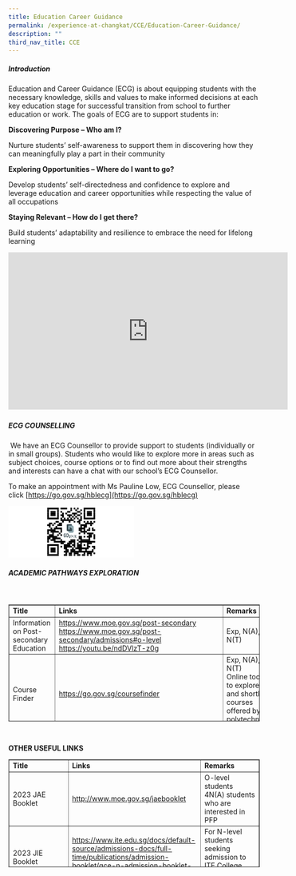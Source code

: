 ```yaml
---
title: Education Career Guidance
permalink: /experience-at-changkat/CCE/Education-Career-Guidance/
description: ""
third_nav_title: CCE
---
```

##### Introduction

  

Education and Career Guidance (ECG) is about equipping students with the necessary knowledge, skills and values to make informed decisions at each key education stage for successful transition from school to further education or work. The goals of ECG are to support students in:

**Discovering Purpose – Who am I?**

Nurture students’ self-awareness to support them in discovering how they can meaningfully play a part in their community

**Exploring Opportunities – Where do I want to go?**

Develop students’ self-directedness and confidence to explore and leverage education and career opportunities while respecting the value of all occupations

**Staying Relevant – How do I get there?**

Build students’ adaptability and resilience to embrace the need for lifelong learning

<iframe width="560" height="315" src="https://www.youtube.com/embed/12ass4FSCcg" title="YouTube video player" frameborder="0" allow="accelerometer; autoplay; clipboard-write; encrypted-media; gyroscope; picture-in-picture" allowfullscreen></iframe>

##### ECG COUNSELLING

  
 We have an ECG Counsellor to provide support to students (individually or in small groups). Students who would like to explore more in areas such as subject choices, course options or to find out more about their strengths and interests can have a chat with our school’s ECG Counsellor.  
  
To make an appointment with Ms Pauline Low, ECG Counsellor, please click [https://go.gov.sg/hblecg](https://go.gov.sg/hblecg)

<img src="/images/QR.png" 
     style="width:50%">
		 
##### ACADEMIC PATHWAYS EXPLORATION

<p>&nbsp;</p>
<table style="border-collapse: collapse; width: 100%; height: 234px;" border="1">
<tbody>
<tr style="height: 18px;">
<td style="width: 27.0742%; height: 18px;"><strong>Title</strong></td>
<td style="width: 47.1616%; height: 18px;"><strong>Links</strong></td>
<td style="width: 25.7641%; height: 18px;"><strong>Remarks</strong></td>
</tr>
<tr style="height: 18px;">
<td style="width: 27.0742%; height: 18px;">Information on Post-secondary Education</td>
<td style="width: 47.1616%; height: 18px;"><a href="https://www.moe.gov.sg/post-secondary">https://www.moe.gov.sg/post-secondary</a> <br /><a href="https://www.moe.gov.sg/post-secondary/admissions#o-level">https://www.moe.gov.sg/post-secondary/admissions#o-level</a> <br /><a href="https://youtu.be/ndDVlzT-z0g">https://youtu.be/ndDVlzT-z0g</a></td>
<td style="width: 25.7641%; height: 18px;">Exp, N(A), N(T)</td>
</tr>
<tr style="height: 18px;">
<td style="width: 27.0742%; height: 18px;">Course Finder</td>
<td style="width: 47.1616%; height: 18px;"><a href="https://go.gov.sg/coursefinder">https://go.gov.sg/coursefinder</a></td>
<td style="width: 25.7641%; height: 18px;">Exp, N(A), N(T) <br />Online tool to explore and shortlist courses offered by polytechnics and ITE</td>
</tr>
<tr style="height: 18px;">
<td style="width: 27.0742%; height: 18px;">Courses available at the ITE</td>
<td style="width: 47.1616%; height: 18px;"><a href="https://www.ite.edu.sg/admissions/full-time-courses">https://www.ite.edu.sg/admissions/full-time-courses</a></td>
<td style="width: 25.7641%; height: 18px;">Exp, N(A), N(T)</td>
</tr>
<tr style="height: 18px;">
<td style="width: 27.0742%; height: 18px;">Poly Foundation Programme (PFP)</td>
<td style="width: 47.1616%; height: 18px;"><a href="https://go.gov.sg/pfp">https://go.gov.sg/pfp</a></td>
<td style="width: 25.7641%; height: 18px;">N(A)</td>
</tr>
<tr style="height: 18px;">
<td style="width: 27.0742%; height: 18px;">Joint Polytechnic Admissions Exercise (JPAE)</td>
<td style="width: 47.1616%; height: 18px;"><a href="https://jpae.polytechnic.edu.sg/app">https://jpae.polytechnic.edu.sg/app</a></td>
<td style="width: 25.7641%; height: 18px;">Progression from ITE to Poly</td>
</tr>
<tr style="height: 18px;">
<td style="width: 27.0742%; height: 18px;">Direct-entry-scheme to Polytechnic Programme (DPP)</td>
<td style="width: 47.1616%; height: 18px;"><a href="https://go.gov.sg/dpp">https://go.gov.sg/dpp</a></td>
<td style="width: 25.7641%; height: 18px;">N(A)</td>
</tr>
<tr style="height: 18px;">
<td style="width: 27.0742%; height: 18px;">ITE Early Admission Exercise (ITE EAE)</td>
<td style="width: 47.1616%; height: 18px;"><a href="https://go.gov.sg/applyeae">https://go.gov.sg/applyeae</a></td>
<td style="width: 25.7641%; height: 18px;">Exp, N(A), N(T)</td>
</tr>
<tr style="height: 18px;">
<td style="width: 27.0742%; height: 18px;">Poly Early Admission Exercise (Poly EAE)</td>
<td style="width: 47.1616%; height: 18px;"><a href="https://go.gov.sg/polyeae">https://go.gov.sg/polyeae</a></td>
<td style="width: 25.7641%; height: 18px;">Exp &amp; 5N(A)</td>
</tr>
<tr style="height: 18px;">
<td style="width: 27.0742%; height: 18px;">Direct School Admission &ndash; Junior Colleges (DSA-JC)</td>
<td style="width: 47.1616%; height: 18px;"><a href="https://go.gov.sg/applyjcdsa">https://go.gov.sg/applyjcdsa</a></td>
<td style="width: 25.7641%; height: 18px;">N(A)</td>
</tr>
<tr style="height: 18px;">
<td style="width: 27.0742%; height: 18px;">Nanyang Academic of Fine Arts (NAFA) Foundation Programme</td>
<td style="width: 47.1616%; height: 18px;"><a href="https://go.gov.sg/applynafafp">https://go.gov.sg/applynafafp</a></td>
<td style="width: 25.7641%; height: 18px;">N(A)</td>
</tr>
<tr style="height: 18px;">
<td style="width: 27.0742%; height: 18px;">Nanyang Academic of Fine Arts (NAFA) Diploma</td>
<td style="width: 47.1616%; height: 18px;"><a href="https://www.nafa.edu.sg/courses/diploma">https://www.nafa.edu.sg/courses/diploma</a></td>
<td style="width: 25.7641%; height: 18px;">Exp &amp; 5N(A)</td>
</tr>
<tr style="height: 18px;">
<td style="width: 27.0742%; height: 18px;">La Salle College of the Arts (Diploma)</td>
<td style="width: 47.1616%; height: 18px;"><a href="https://www.lasalle.edu.sg/admissions/diploma-admissions">https://www.lasalle.edu.sg/admissions/diploma-admissions</a></td>
<td style="width: 25.7641%; height: 18px;">Exp &amp; 5N(A)</td>
</tr>
</tbody>
</table>
<p>&nbsp;</p>
<p><strong>OTHER USEFUL LINKS</strong></p>
<table style="border-collapse: collapse; width: 100%; height: 216px;" border="1">
<tbody>
<tr style="height: 18px;">
<td style="width: 27.0742%; height: 18px;"><strong>Title</strong></td>
<td style="width: 47.1616%; height: 18px;"><strong>Links</strong></td>
<td style="width: 25.7641%; height: 18px;"><strong>Remarks</strong></td>
</tr>
<tr style="height: 18px;">
<td style="width: 27.0742%; height: 18px;">2023 JAE Booklet</td>
<td style="width: 47.1616%; height: 18px;"><a href="http://www.moe.gov.sg/jaebooklet">http://www.moe.gov.sg/jaebooklet</a></td>
<td style="width: 25.7641%; height: 18px;">O-level students <br />4N(A) students who are interested in PFP</td>
</tr>
<tr style="height: 18px;">
<td style="width: 27.0742%; height: 18px;">2023 JIE Booklet</td>
<td style="width: 47.1616%; height: 18px;"><a href="https://www.ite.edu.sg/docs/default-source/admissions-docs/full-time/publications/admission-booklet/gce-n-admission-booklet-2023.pdf%20">https://www.ite.edu.sg/docs/default-source/admissions-docs/full-time/publications/admission-booklet/gce-n-admission-booklet-2023.pdf </a></td>
<td style="width: 25.7641%; height: 18px;">For N-level students seeking admission to ITE College (NITEC, DPP etc.)</td>
</tr>
<tr style="height: 18px;">
<td style="width: 27.0742%; height: 18px;">My-Skills-Future Portal (Secondary)</td>
<td style="width: 47.1616%; height: 18px;"><a href="https://go.gov.sg/mysfsec">https://go.gov.sg/mysfsec</a> <br /><a href="https://go.gov.sg/industrylandscape-sec">https://go.gov.sg/industrylandscape-sec</a> <br /><a href="https://go.gov.sg/ecgportalvideos">https://go.gov.sg/ecgportalvideos</a></td>
<td style="width: 25.7641%; height: 18px;">ECG Portal to explore the world of work and plan education pathways</td>
</tr>
<tr style="height: 18px;">
<td style="width: 27.0742%; height: 18px;">Calendar of Events</td>
<td style="width: 47.1616%; height: 18px;"><a href="https://www.myskillsfuture.gov.sg/content/student/en/secondary/education-guide/events.html">Calendar of Events</a></td>
<td style="width: 25.7641%; height: 18px;">Stay up-to-date with upcoming Education and Career Guidance Events</td>
</tr>
<tr style="height: 18px;">
<td style="width: 27.0742%; height: 18px;">On My Way</td>
<td style="width: 47.1616%; height: 18px;"><a href="https://www.nyc.gov.sg/omw/home">https://www.nyc.gov.sg/omw/home </a></td>
<td style="width: 25.7641%; height: 18px;">On My Way (OMW) - learn about the different jobs and industries, connect with industry professionals and get a taster into various job roles of your interest</td>
</tr>
<tr style="height: 18px;">
<td style="width: 27.0742%; height: 18px;">Parent Guide</td>
<td style="width: 47.1616%; height: 18px;"><a href="https://www.moe.gov.sg/parentkit">https://www.moe.gov.sg/parentkit</a> <br /><a href="https://go.gov.sg/parent-guide">https://go.gov.sg/parent-guide</a></td>
<td style="width: 25.7641%; height: 18px;">An ECG toolkit for parents</td>
</tr>
<tr style="height: 18px;">
<td style="width: 27.0742%; height: 18px;">The Next Step Forward</td>
<td style="width: 47.1616%; height: 18px;"><a href="https://www.go.gov.sg/next-step-forward">https://www.go.gov.sg/next-step-forward </a></td>
<td style="width: 25.7641%; height: 18px;">An e-book that illustrates how 54 individuals go through diverse education and career pathways</td>
</tr>
<tr style="height: 18px;">
<td style="width: 27.0742%; height: 18px;">Scholarships</td>
<td style="width: 47.1616%; height: 18px;"><a href="https://go.gov.sg/admissions-scholarships">https://go.gov.sg/admissions-scholarships </a></td>
<td style="width: 25.7641%; height: 18px;">Learn about the different merit-based awards and scholarships</td>
</tr>
<tr style="height: 18px;">
<td style="width: 27.0742%; height: 18px;">ECG Centre at MOE</td>
<td style="width: 47.1616%; height: 18px;">
<p>Email: <a href="mailto:MOE_ECG@moe.gov.sg">MOE_ECG@moe.gov.sg</a><br />E-appointment system: <a href="https://go.gov.sg/moe-ecg-centre">https://go.gov.sg/moe-ecg-centre</a></p>
<p><a href="https://go.gov.sg/whats-next">https://go.gov.sg/whats-next </a></p>
</td>
<td style="width: 25.7641%; height: 18px;">The ECG Centre (51 Grange Road) provides ECG counselling services for students during periods such as the release of their GCE N-Level, O-Level and A-Level examination results.</td>
</tr>
<tr style="height: 18px;">
<td style="width: 27.0742%; height: 18px;">Private Education Institution</td>
<td style="width: 47.1616%; height: 18px;"><a href="https://go.gov.sg/pei">https://go.gov.sg/pei </a><a href="https://www.ssg.gov.sg/cpe/student-services/student-resources/key-facts-you-should-know/infographic--8-things-you-should-know-before-you-enrol-in-a-priv.html">https://www.ssg.gov.sg/cpe/student-services/student-resources/key-facts-you-should-know/infographic--8-things-you-should-know-before-you-enrol-in-a-priv.html</a></td>
<td style="width: 25.7641%; height: 18px;">Information for students who are planning to pursue a course with a Private Education Institution (PEI)</td>
</tr>
<tr style="height: 18px;">
<td style="width: 27.0742%; height: 18px;">Community-based Helplines</td>
<td style="width: 47.1616%; height: 18px;"><a href="https://www.mindline.sg/">https://www.mindline.sg/ </a><a href="https://www.ec2.sg/">https://www.ec2.sg/ </a></td>
<td style="width: 25.7641%; height: 18px;">For students who would like to have someone to talk to in times of need or to approach the School Counsellor.</td>
</tr>
</tbody>
</table>
<p><strong>&nbsp;</strong></p>
